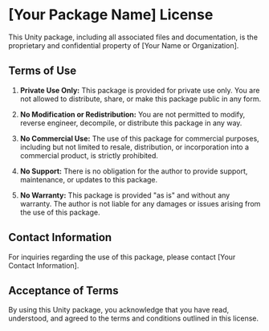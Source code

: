 # [Your Package Name] License

This Unity package, including all associated files and documentation, is the proprietary and confidential property of [Your Name or Organization].

## Terms of Use

1. **Private Use Only:** This package is provided for private use only. You are not allowed to distribute, share, or make this package public in any form.

2. **No Modification or Redistribution:** You are not permitted to modify, reverse engineer, decompile, or distribute this package in any way.

3. **No Commercial Use:** The use of this package for commercial purposes, including but not limited to resale, distribution, or incorporation into a commercial product, is strictly prohibited.

4. **No Support:** There is no obligation for the author to provide support, maintenance, or updates to this package.

5. **No Warranty:** This package is provided "as is" and without any warranty. The author is not liable for any damages or issues arising from the use of this package.

## Contact Information

For inquiries regarding the use of this package, please contact [Your Contact Information].

## Acceptance of Terms

By using this Unity package, you acknowledge that you have read, understood, and agreed to the terms and conditions outlined in this license.

